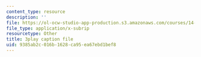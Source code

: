 ```yaml
---
content_type: resource
description: ''
file: https://ol-ocw-studio-app-production.s3.amazonaws.com/courses/14-13-psychology-and-economics-spring-2020/9385ab2c016b1628ca95ea67ebd1bef8_bBOBSC16NLU.srt
file_type: application/x-subrip
resourcetype: Other
title: 3play caption file
uid: 9385ab2c-016b-1628-ca95-ea67ebd1bef8
---
```

